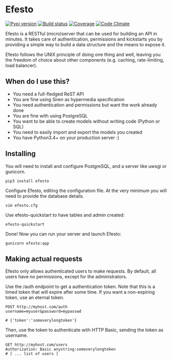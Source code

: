 # Efesto
[![Pypi version](https://img.shields.io/pypi/v/efesto.svg?maxAge=3600&style=flat-square)](https://pypi.python.org/pypi/efesto)
[![Build status](https://img.shields.io/travis/Vesuvium/efesto.svg?maxAge=3600&style=flat-square)](https://travis-ci.org/Vesuvium/efesto)
[![Coverage](https://img.shields.io/codeclimate/coverage/github/Vesuvium/efesto.svg?maxAge=3600&style=flat-square)](https://codeclimate.com/github/Vesuvium/efesto)
[![Code Climate](https://img.shields.io/codeclimate/github/Vesuvium/efesto.svg?maxAge=3600&style=flat-square)](https://codeclimate.com/github/Vesuvium/efesto)

Efesto is a RESTful (micro)server that can be used for building an API in
minutes. It takes care of authentication, permissions and kickstarts you by
providing a simple way to build a data structure and the means to expose it.

Efesto follows the UNIX principle of doing one thing and well, leaving you the
freedom of choice about other components (e.g. caching, rate-limiting,
load balancer).

## When do I use this?

* You need a full-fledged ReST API
* You are fine using Siren as hypermedia specification
* You need authentication and permissions but want the work already done
* You are fine with using PostgreSQL
* You want to be able to create models without writing code (Python or SQL)
* You need to easily import and export the models you created
* You have Python3.4+ on your production server :)


## Installing

You will need to install and configure PostgreSQL, and a server like uwsgi or
gunicorn.

```
pip3 install efesto
```

Configure Efesto, editing the configuration file. At the very minimum you
will need to provide the database details.

```
vim efesto.cfg
```

Use efesto-quickstart to have tables and admin created:

```
efesto-quickstart
```

Done! Now you can run your server and launch Efesto:

```
gunicorn efesto:app
```

## Making actual requests

Efesto only allows authenticated users to make requests. By default, all users
have no permissions, except for the administrators.

Use the /auth endpoint to get a authentication token.
Note that this is a timed token that will expire after some time. If you want
a non-expiring token, use an eternal token.

```
POST http://myhost.com/auth
username=myuser&password=mypasswd

# {'token':'someverylongtoken'}
```

Then, use the token to authenticate with HTTP Basic, sending the token as
username.

```
GET http://myhost.com/users
Authorization: Basic anystring:someverylongtoken
# [ ... list of users ]
```

